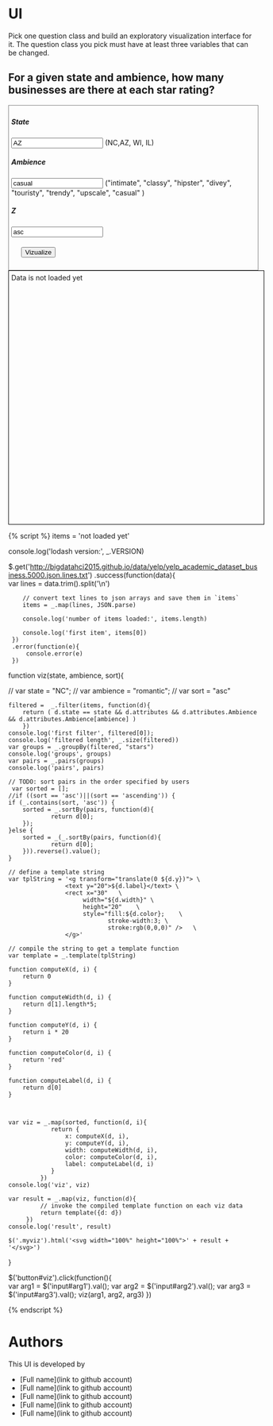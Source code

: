 # UI

Pick one question class and build an exploratory visualization interface for it.
The question class you pick must have at least three variables that can be changed.

## For a given state and ambience, how many businesses are there at each star rating?

<div style="border:1px grey solid; padding:5px;">
    <div><h5>State</h5>
        <input id="arg1" type="text" value="AZ"/>  (NC,AZ, WI, IL)
    </div>
    <div><h5>Ambience</h5>
        <input id="arg2" type="text" value="casual"/> ("intimate", "classy", "hipster", "divey", "touristy", "trendy", "upscale", "casual" )
    </div>
    <div><h5>Z</h5>
        <input id="arg3" type="text" value="asc"/>
    </div>    
    <div style="margin:20px;">
        <button id="viz">Vizualize</button>
    </div>
</div>

<div class="myviz" style="width:100%; height:500px; border: 1px black solid; padding: 5px;">
Data is not loaded yet
</div>

{% script %}
items = 'not loaded yet'

console.log('lodash version:', _.VERSION)

$.get('http://bigdatahci2015.github.io/data/yelp/yelp_academic_dataset_business.5000.json.lines.txt')
    .success(function(data){        
        var lines = data.trim().split('\n')

        // convert text lines to json arrays and save them in `items`
        items = _.map(lines, JSON.parse)

        console.log('number of items loaded:', items.length)

        console.log('first item', items[0])
     })
     .error(function(e){
         console.error(e)
     })

function viz(state, ambience, sort){  

  //  var state = "NC";
  //  var ambience = "romantic";
  //  var sort = "asc"

    filtered =  _.filter(items, function(d){
        return ( d.state == state && d.attributes && d.attributes.Ambience && d.attributes.Ambience[ambience] )
        }) 
    console.log('first filter', filtered[0]);
    console.log('filtered length', _.size(filtered))
    var groups = _.groupBy(filtered, "stars")
    console.log('groups', groups)
    var pairs = _.pairs(groups)
    console.log('pairs', pairs)
        
    // TODO: sort pairs in the order specified by users
     var sorted = [];
    //if ((sort == 'asc')||(sort == 'ascending')) {
    if (_.contains(sort, 'asc')) {
        sorted = _.sortBy(pairs, function(d){
                return d[0];
        });
    }else {
        sorted = _(_.sortBy(pairs, function(d){
                return d[0];
        })).reverse().value();
    }

    // define a template string
    var tplString = '<g transform="translate(0 ${d.y})"> \
                    <text y="20">${d.label}</text> \
                    <rect x="30"   \
                         width="${d.width}" \
                         height="20"    \
                         style="fill:${d.color};    \
                                stroke-width:3; \
                                stroke:rgb(0,0,0)" />   \
                    </g>'

    // compile the string to get a template function
    var template = _.template(tplString)

    function computeX(d, i) {
        return 0
    }

    function computeWidth(d, i) {        
        return d[1].length*5;
    }

    function computeY(d, i) {
        return i * 20
    }

    function computeColor(d, i) {
        return 'red'
    }

    function computeLabel(d, i) {
        return d[0]
    }

    

    var viz = _.map(sorted, function(d, i){                
                return {
                    x: computeX(d, i),
                    y: computeY(d, i),
                    width: computeWidth(d, i),
                    color: computeColor(d, i),
                    label: computeLabel(d, i)
                }
             })
    console.log('viz', viz)

    var result = _.map(viz, function(d){
             // invoke the compiled template function on each viz data
             return template({d: d})
         })
    console.log('result', result)

    $('.myviz').html('<svg width="100%" height="100%">' + result + '</svg>')
}

$('button#viz').click(function(){    
    var arg1 = $('input#arg1').val();
    var arg2 = $('input#arg2').val();
    var arg3 = $('input#arg3').val();
    viz(arg1, arg2, arg3)
})  

{% endscript %}

# Authors

This UI is developed by
* [Full name](link to github account)
* [Full name](link to github account)
* [Full name](link to github account)
* [Full name](link to github account)
* [Full name](link to github account)
